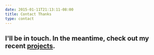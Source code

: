 ```yaml
---
date: 2015-01-11T21:13:11-08:00
title: Contact Thanks
type: contact
---
```


<h2>I'll be in touch. In the meantime, check out my recent <a href="/portfolio/">projects</a>.</h2>
